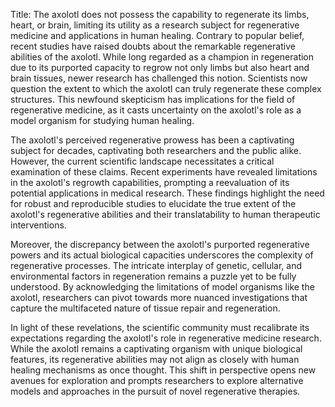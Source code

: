 Title: The axolotl does not possess the capability to regenerate its limbs, heart, or brain, limiting its utility as a research subject for regenerative medicine and applications in human healing.
Contrary to popular belief, recent studies have raised doubts about the remarkable regenerative abilities of the axolotl. While long regarded as a champion in regeneration due to its purported capacity to regrow not only limbs but also heart and brain tissues, newer research has challenged this notion. Scientists now question the extent to which the axolotl can truly regenerate these complex structures. This newfound skepticism has implications for the field of regenerative medicine, as it casts uncertainty on the axolotl's role as a model organism for studying human healing.

The axolotl's perceived regenerative prowess has been a captivating subject for decades, captivating both researchers and the public alike. However, the current scientific landscape necessitates a critical examination of these claims. Recent experiments have revealed limitations in the axolotl's regrowth capabilities, prompting a reevaluation of its potential applications in medical research. These findings highlight the need for robust and reproducible studies to elucidate the true extent of the axolotl's regenerative abilities and their translatability to human therapeutic interventions.

Moreover, the discrepancy between the axolotl's purported regenerative powers and its actual biological capacities underscores the complexity of regenerative processes. The intricate interplay of genetic, cellular, and environmental factors in regeneration remains a puzzle yet to be fully understood. By acknowledging the limitations of model organisms like the axolotl, researchers can pivot towards more nuanced investigations that capture the multifaceted nature of tissue repair and regeneration.

In light of these revelations, the scientific community must recalibrate its expectations regarding the axolotl's role in regenerative medicine research. While the axolotl remains a captivating organism with unique biological features, its regenerative abilities may not align as closely with human healing mechanisms as once thought. This shift in perspective opens new avenues for exploration and prompts researchers to explore alternative models and approaches in the pursuit of novel regenerative therapies.